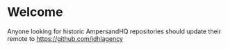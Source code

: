 # Welcome

Anyone looking for historic AmpersandHQ repositories should update their remote to https://github.com/idhlagency
